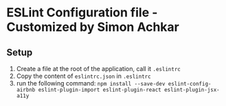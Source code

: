 # ESLint Configuration file - Customized by Simon Achkar

## Setup
1. Create a file at the root of the application, call it `.eslintrc`
2. Copy the content of `eslintrc.json` in `.eslintrc`
3. run the following command:
    `npm install --save-dev eslint-config-airbnb eslint-plugin-import eslint-plugin-react eslint-plugin-jsx-a11y`
